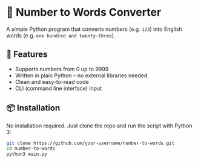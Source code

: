 # 🔢 Number to Words Converter

A simple Python program that converts numbers (e.g. `123`) into English words (e.g. `one hundred and twenty-three`).

## 🚀 Features

- Supports numbers from 0 up to 9999
- Written in plain Python – no external libraries needed
- Clean and easy-to-read code
- CLI (command line interface) input

## 📦 Installation

No installation required. Just clone the repo and run the script with Python 3:

```bash
git clone https://github.com/your-username/number-to-words.git
cd number-to-words
python3 main.py
